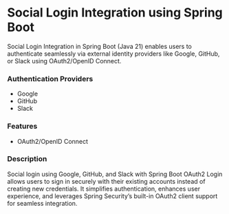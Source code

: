 # Social Login Integration using Spring Boot
Social Login Integration in Spring Boot (Java 21) enables users to authenticate seamlessly via external identity providers like Google, GitHub, or Slack using OAuth2/OpenID Connect.

### Authentication Providers

* Google
* GitHub
* Slack

### Features

* OAuth2/OpenID Connect

### Description

Social login using Google, GitHub, and Slack with Spring Boot OAuth2 Login allows users to sign in securely with their existing accounts instead of creating new credentials.
It simplifies authentication, enhances user experience, and leverages Spring Security’s built-in OAuth2 client support for seamless integration.